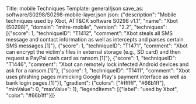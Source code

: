 Title: mobile Techniques
Template: general/json
save_as: software/S0298/S0298-mobile-layer.json
json: {"description": "Mobile techniques used by Xbot, ATT&CK software S0298 v1.1", "name": "Xbot (S0298)", "domain": "mitre-mobile", "version": "2.2", "techniques": [{"score": 1, "techniqueID": "T1412", "comment": "Xbot steals all SMS message and contact information as well as intercepts and parses certain SMS messages.[1]"}, {"score": 1, "techniqueID": "T1471", "comment": "Xbot can encrypt the victim's files in external storage (e.g., SD card) and then request a PayPal cash card as ransom.[1]"}, {"score": 1, "techniqueID": "T1446", "comment": "Xbot can remotely lock infected Android devices and ask for a ransom.[1]"}, {"score": 1, "techniqueID": "T1411", "comment": "Xbot uses phishing pages mimicking Google Play's payment interface as well as bank login pages.[1]"}], "gradient": {"colors": ["#ffffff", "#66b1ff"], "minValue": 0, "maxValue": 1}, "legendItems": [{"label": "used by Xbot", "color": "#66b1ff"}]}